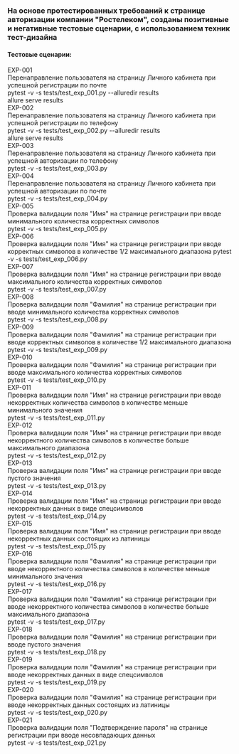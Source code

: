 ### На основе протестированных требований к странице авторизации компании "Ростелеком", созданы позитивные и негативные тестовые сценарии, с использованием техник тест-дизайна  
#### Тестовые сценарии:
EXP-001  
Перенаправление пользователя на страницу Личного кабинета при успешной регистрации по почте  
pytest -v -s tests/test_exp_001.py --alluredir results  
allure serve results  
EXP-002  
Перенаправление пользователя на страницу Личного кабинета при успешной регистрации по телефону  
pytest -v -s tests/test_exp_002.py --alluredir results  
allure serve results  
EXP-003  
Перенаправление пользователя на страницу Личного кабинета при успешной авторизации по телефону  
pytest -v -s tests/test_exp_003.py  
EXP-004  
Перенаправление пользователя на страницу Личного кабинета при успешной авторизации по почте  
pytest -v -s tests/test_exp_004.py  
EXP-005  
Проверка валидации поля "Имя" на странице регистрации при вводе минимального количества корректных символов  
pytest -v -s tests/test_exp_005.py  
EXP-006  
Проверка валидации поля "Имя" на странице регистрации при вводе корректных символов в количестве 1/2 максимального диапазона
pytest -v -s tests/test_exp_006.py  
EXP-007  
Проверка валидации поля "Имя" на странице регистрации при вводе максимального количества корректных символов  
pytest -v -s tests/test_exp_007.py  
EXP-008  
Проверка валидации поля "Фамилия" на странице регистрации при вводе минимального количества корректных символов  
pytest -v -s tests/test_exp_008.py  
EXP-009  
Проверка валидации поля "Фамилия" на странице регистрации при вводе корректных символов в количестве 1/2 максимального диапазона  
pytest -v -s tests/test_exp_009.py  
EXP-010  
Проверка валидации поля "Фамилия" на странице регистрации при вводе максимального количества корректных символов  
pytest -v -s tests/test_exp_010.py  
EXP-011  
Проверка валидации поля "Имя" на странице регистрации при вводе некорректных количества символов в количестве меньше минимального значения  
pytest -v -s tests/test_exp_011.py  
EXP-012  
Проверка валидации поля "Имя" на странице регистрации при вводе некорректного количества символов в количестве больше максимального диапазона  
pytest -v -s tests/test_exp_012.py  
EXP-013  
Проверка валидации поля "Имя" на странице регистрации при вводе пустого значения  
pytest -v -s tests/test_exp_013.py  
EXP-014  
Проверка валидации поля "Имя" на странице регистрации при вводе некорректных данных в виде спецсимволов  
pytest -v -s tests/test_exp_014.py  
EXP-015  
Проверка валидации поля "Имя" на странице регистрации при вводе некорректных данных состоящих из латиницы  
pytest -v -s tests/test_exp_015.py  
EXP-016  
Проверка валидации поля "Фамилия" на странице регистрации при вводе некорректного количества символов в количестве меньше минимального значения  
pytest -v -s tests/test_exp_016.py  
EXP-017  
Проверка валидации поля "Фамилия" на странице регистрации при вводе некорректного количества символов в количестве больше максимального диапазона  
pytest -v -s tests/test_exp_017.py  
EXP-018  
Проверка валидации поля "Фамилия" на странице регистрации при вводе пустого значения  
pytest -v -s tests/test_exp_018.py  
EXP-019  
Проверка валидации поля "Фамилия" на странице регистрации при вводе некорректных данных в виде спецсимволов  
pytest -v -s tests/test_exp_019.py  
EXP-020  
Проверка валидации поля "Фамилия" на странице регистрации при вводе некорректных данных состоящих из латиницы  
pytest -v -s tests/test_exp_020.py  
EXP-021  
Проверка валидации поля "Подтверждение пароля" на странице регистрации при вводе несовпадающих данных  
pytest -v -s tests/test_exp_021.py
